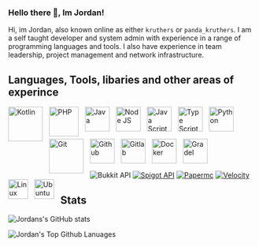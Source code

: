 ### Hello there 👋, Im Jordan!

Hi, im Jordan, also known online as either `kruthers` or `panda_kruthers`. I am a self taught developer and system admin with experience in a range of programming languages and tools. I also have experience in team leadership, project management and network infrastructure.

## Languages, Tools, libaries and other areas of experince

[<img alt="Kotlin" height=70px align="left" style="padding-right:10px;" src="https://cdn.jsdelivr.net/gh/devicons/devicon/icons/kotlin/kotlin-original-wordmark.svg" />](https://kotlinlang.org/)
[<img alt="PHP" height=60px align="left" style="padding-right:10px;" src="https://cdn.jsdelivr.net/gh/devicons/devicon/icons/php/php-original.svg" />](https://www.php.net/)
[<img alt="Java" height=50px align="left" style="padding-right:10px;" src="https://cdn.jsdelivr.net/gh/devicons/devicon/icons/java/java-original-wordmark.svg" />](https://www.oracle.com/uk/java/technologies/downloads/)
[<img alt="Node JS" height=50px align="left" style="padding-right:10px;" src="https://cdn.jsdelivr.net/gh/devicons/devicon/icons/nodejs/nodejs-original.svg" />](http://nodejs.org/)
[<img alt="Java Script" height=50px align="left" style="padding-right:10px;" src="https://cdn.jsdelivr.net/gh/devicons/devicon/icons/javascript/javascript-original.svg" />](https://www.javascript.com/)
[<img alt="Type Script" height=50px align="left" style="padding-right:10px;" src="https://cdn.jsdelivr.net/gh/devicons/devicon/icons/typescript/typescript-original.svg" />](https://www.typescriptlang.org/)
[<img alt="Python" height=50px align="left" style="padding-right:10px;" src="https://cdn.jsdelivr.net/gh/devicons/devicon/icons/python/python-original-wordmark.svg" />](https://www.python.org/)
<br /> <br /> <br />

[<img alt="Git" height=70px align="left" style="padding-right:10px;" src="https://cdn.jsdelivr.net/gh/devicons/devicon/icons/git/git-plain-wordmark.svg" />](https://git-scm.com/)
[<img alt="Github" height=50px align="left" style="padding-right:10px;" src="https://cdn.jsdelivr.net/gh/devicons/devicon/icons/github/github-original-wordmark.svg" />](https://github.com/)
[<img alt="Gitlab" height=50px align="left" style="padding-right:10px;" src="https://cdn.jsdelivr.net/gh/devicons/devicon/icons/gitlab/gitlab-original-wordmark.svg" />](https://about.gitlab.com/)
[<img alt="Docker" height=50px align="left" style="padding-right:10px;" src="https://cdn.jsdelivr.net/gh/devicons/devicon/icons/docker/docker-original-wordmark.svg" />](https://www.docker.com/)
<!-- [<img alt="Maven" height=50px align="left" style="padding-right:10px;" src="https://cdn.jsdelivr.net/gh/devicons/devicon/icons/maven/maven-original-wordmark.svg" />]() -->
[<img alt="Gradel" height=50px align="left" style="padding-right:10px;" src="https://cdn.jsdelivr.net/gh/devicons/devicon/icons/gradle/gradle-plain.svg" />](https://maven.apache.org/)
<br /> <br /> <br />

![Bukkit API](https://cdn.jsdelivr.net/npm/@intergrav/devins-badges@3/assets/compact-minimal/supported/bukkit_vector.svg "Bukkit API")
[![Spigot API](https://cdn.jsdelivr.net/npm/@intergrav/devins-badges@3/assets/compact-minimal/supported/spigot_vector.svg "Spigot API")](https://www.spigotmc.org/)
[![Papermc](https://cdn.jsdelivr.net/npm/@intergrav/devins-badges@3/assets/compact-minimal/supported/paper_vector.svg "Paper API and Hosting")](https://papermc.io/)
[![Velocity](https://cdn.jsdelivr.net/npm/@intergrav/devins-badges@3/assets/compact-minimal/supported/velocity_vector.svg "Velocity API and Hosting")](https://papermc.io/software/velocity)
<img alt="Linux" height=40px align="left" style="padding-right:10px;" src="https://cdn.jsdelivr.net/gh/devicons/devicon/icons/linux/linux-original.svg" />
[<img alt="Ubuntu" height=40px align="left" style="padding-right:10px;" src="https://cdn.jsdelivr.net/gh/devicons/devicon/icons/ubuntu/ubuntu-plain-wordmark.svg" />](https://ubuntu.com/)
<br />

## Stats

![Jordans's GitHub stats](https://github-readme-stats.vercel.app/api?username=kruthers&show_icons=true&theme=tokyonight&rank_icon=github)

![Jordan's Top Github Lanuages](https://github-readme-stats.vercel.app/api/top-langs?username=kruthers&theme=tokyonight)
